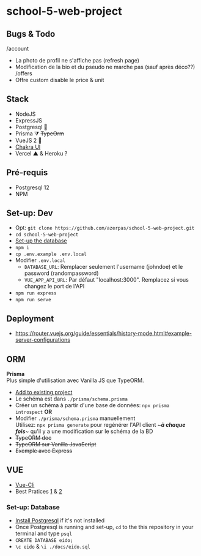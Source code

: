 # school-5-web-project

## Bugs & Todo

/account
- La photo de profil ne s'affiche pas (refresh page)
- Modification de la bio et du pseudo ne marche pas (sauf après déco??)
/offers
- Offre custom disable le price & unit

## Stack
- NodeJS
- ExpressJS
- Postgresql 🐘
- Prisma ⧩ ~~TypeOrm~~
- VueJS 2 💚
- [Chakra UI](https://vue.chakra-ui.com/box)
- Vercel ▲ & Heroku ? 

## Pré-requis
- Postgresql 12
- NPM

## Set-up: Dev
- Opt: `git clone https://github.com/azerpas/school-5-web-project.git`
- `cd school-5-web-project`
- [Set-up the database](#Set-up:-Database)
- `npm i`
- `cp .env.example .env.local`
- Modifier `.env.local`
    - `DATABASE_URL`: Remplacer seulement l'username (johndoe) et le password (randompassword)
    - `VUE_APP_API_URL`: Par défaut "localhost:3000". Remplacez si vous changez le port de l'API
- `npm run express`
- `npm run serve`

## Deployment
- https://router.vuejs.org/guide/essentials/history-mode.html#example-server-configurations

## ORM
**Prisma**     
Plus simple d'utilisation avec Vanilla JS que TypeORM.
- [Add to existing project](https://www.prisma.io/docs/getting-started/setup-prisma/add-to-existing-project-node-postgres)
- Le schéma est dans `./prisma/schema.prisma`
- Créer un schéma à partir d'une base de données: `npx prisma introspect`
**OR**
- Modifier `./prisma/schema.prisma` manuellement    
Utilisez: `npx prisma generate` pour regénérer l'API client ~_**à chaque fois**_~ qu'il y a une modification sur le schéma de la BD
- ~~TypeORM doc~~
- ~~TypeORM sur Vanilla JavaScript~~
- ~~Exemple avec Express~~

## VUE
- [Vue-Cli](https://cli.vuejs.org/guide/)
- Best Pratices [1](https://012.vuejs.org/guide/best-practices.html) & [2](https://learnvue.co/2020/01/12-vuejs-best-practices-for-pro-developers/)

### Set-up: Database
- [Install Postgresql](https://www.postgresqltutorial.com/install-postgresql/) if it's not installed     
- Once Postgresql is running and set-up, `cd` to the this repository in your terminal and type `psql`      
- `CREATE DATABASE eido;`
- `\c eido` & `\i ./docs/eido.sql`      